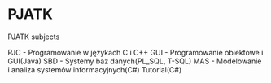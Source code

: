 # PJATK
PJATK subjects

PJC - Programowanie w językach C i C++
GUI - Programowanie obiektowe i GUI(Java)
SBD - Systemy baz danych(PL_SQL, T-SQL)
MAS - Modelowanie i analiza systemów informacyjnych(C#)
Tutorial(C#)

